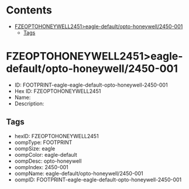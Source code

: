 



Contents
========

* [FZEOPTOHONEYWELL2451>eagle-default/opto-honeywell/2450-001](#fzeoptohoneywell2451eagle-defaultopto-honeywell2450-001)
	* [Tags](#tags)

# FZEOPTOHONEYWELL2451>eagle-default/opto-honeywell/2450-001

- ID: FOOTPRINT-eagle-eagle-default-opto-honeywell-2450-001
- Hex ID: FZEOPTOHONEYWELL2451
- Name: 
- Description: 

## Tags

- hexID: FZEOPTOHONEYWELL2451
- oompType: FOOTPRINT
- oompSize: eagle
- oompColor: eagle-default
- oompDesc: opto-honeywell
- oompIndex: 2450-001
- oompName: eagle-default/opto-honeywell/2450-001
- oompID: FOOTPRINT-eagle-eagle-default-opto-honeywell-2450-001

